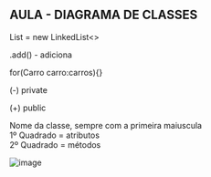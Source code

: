 ## AULA - DIAGRAMA DE CLASSES

List = new LinkedList<>

.add() - adiciona 

for(Carro carro:carros){}

(-) private

(+) public

Nome da classe, sempre com a primeira maiuscula<br>
1º Quadrado = atributos<br>
2º Quadrado = métodos<br>

![image](https://github.com/santosjhony12/bertoti/assets/123211025/5846b22d-ba08-4144-a45c-fcb933349696)

